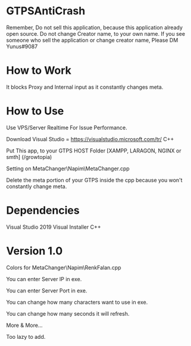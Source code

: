 # GTPSAntiCrash 

Remember,
Do not sell this application, because this application already open source.
Do not change Creator name, to your own name.
If you see someone who sell the application or change creator name, Please DM Yunus#9087

# How to Work

It blocks Proxy and Internal input as it constantly changes meta.

# How to Use

Use VPS/Server Realtime For Issue Performance.

Download Visual Studio = https://visualstudio.microsoft.com/tr/ C++

Put This app, to your GTPS HOST Folder [XAMPP, LARAGON, NGINX or smth] (/growtopia) 

Setting on MetaChanger\Napim\MetaChanger.cpp

Delete the meta portion of your GTPS inside the cpp because you won't constantly change meta.

# Dependencies

Visual Studio 2019
Visual Installer C++

# Version 1.0

Colors for MetaChanger\Napim\RenkFalan.cpp

You can enter Server IP in exe.

You can enter Server Port in exe.

You can change how many characters want to use in exe.

You can change how many seconds it will refresh.

More & More...

Too lazy to add.
